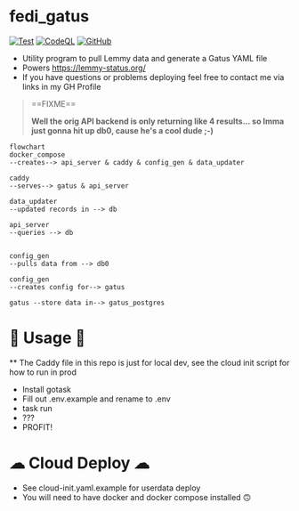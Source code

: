 # fedi_gatus
[![Test](https://github.com/Jelloeater/fedi_gatus/actions/workflows/test.yml/badge.svg?branch=main)](https://github.com/Jelloeater/fedi_gatus/actions/workflows/test.yml)
[![CodeQL](https://github.com/Jelloeater/fedi_gatus/actions/workflows/codeql.yml/badge.svg?branch=main)](https://github.com/Jelloeater/fedi_gatus/actions/workflows/codeql.yml)
[![GitHub](https://img.shields.io/github/license/Jelloeater/fedi_gatus)](https://github.com/Jelloeater/fedi_gatus/blob/main/LICENSE)


- Utility program to pull Lemmy data and generate a Gatus YAML file
- Powers https://lemmy-status.org/
- If you have questions or problems deploying feel free to contact me via links in my GH Profile

> ==FIXME==
>
> **Well the orig API backend is only returning like 4 results... so Imma just gonna hit up db0, cause he's a cool dude ;-)**

```mermaid
flowchart
docker_compose
--creates--> api_server & caddy & config_gen & data_updater

caddy
--serves--> gatus & api_server

data_updater
--updated records in --> db

api_server
--queries --> db


config_gen
--pulls data from --> db0

config_gen
--creates config for--> gatus

gatus --store data in--> gatus_postgres
```

# 🦾 Usage 🦾
** The Caddy file in this repo is just for local dev, see the cloud init script for how to run in prod
- Install gotask
- Fill out .env.example and rename to .env
- task run
- ???
- PROFIT!

# ☁ Cloud Deploy ☁
- See cloud-init.yaml.example for userdata deploy
- You will need to have docker and docker compose installed 🙃
